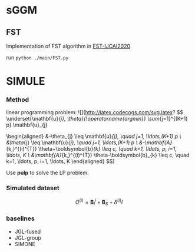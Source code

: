 # sGGM
## FST
Implementation of FST algorithm in [FST-IJCAI2020]([地址]https://www.ijcai.org/Proceedings/2020/0410.pdf "FST-IJCAI2020")

run `python ./main/FST.py`


# SIMULE

### Method

linear programming problem:
![](http://latex.codecogs.com/svg.latex?
$$
\underset{\mathbf{u}_{j}, \theta}{\operatorname{argmin}} \sum_{j=1}^{(K+1) p} \mathbf{u}_{j}

\begin{aligned}
&-\theta_{j} \leq \mathbf{u}_{j}, \quad j=1, \ldots,(K+1) p \\
&\theta_{j} \leq \mathbf{u}_{j}, \quad j=1, \ldots,(K+1) p \\
&-\mathbf{A}_{k,}^{(i)^{T}} \theta+\boldsymbol{b}_{k} \leq c, \quad k=1, \ldots, p, i=1, \ldots, K \\
&\mathbf{A}_{k,}^{(i)^{T}} \theta-\boldsymbol{b}_{k} \leq c, \quad k=1, \ldots, p, i=1, \ldots, K
\end{aligned}
$$)

Use **pulp** to solve the LP problem.

### Simulated dataset

$$
\Omega^{(i)}=\mathbf{B}_I^{i}+\mathbf{B}_S+\delta^{(i)}I
$$



### baselines

- JGL-fused
- JGL-group
- SIMONE

